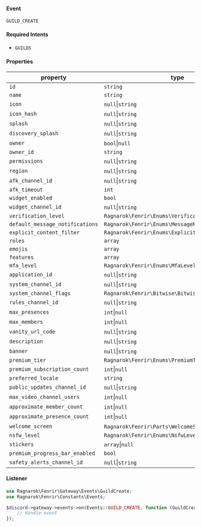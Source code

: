 #### Event
`GUILD_CREATE`

#### Required Intents
- `GUILDS`

#### Properties
|property|type|
|--------|----|
|`id`|`string`|
|`name`|`string`|
|`icon`|`null`&#124;`string`|
|`icon_hash`|`null`&#124;`string`|
|`splash`|`null`&#124;`string`|
|`discovery_splash`|`null`&#124;`string`|
|`owner`|`bool`&#124;`null`|
|`owner_id`|`string`|
|`permissions`|`null`&#124;`string`|
|`region`|`null`&#124;`string`|
|`afk_channel_id`|`null`&#124;`string`|
|`afk_timeout`|`int`|
|`widget_enabled`|`bool`|
|`widget_channel_id`|`null`&#124;`string`|
|`verification_level`|`Ragnarok\Fenrir\Enums\VerificationLevel`|
|`default_message_notifications`|`Ragnarok\Fenrir\Enums\MessageNotificationLevel`|
|`explicit_content_filter`|`Ragnarok\Fenrir\Enums\ExplicitContentFilterLevel`|
|`roles`|`array`|
|`emojis`|`array`|
|`features`|`array`|
|`mfa_level`|`Ragnarok\Fenrir\Enums\MfaLevel`|
|`application_id`|`null`&#124;`string`|
|`system_channel_id`|`null`&#124;`string`|
|`system_channel_flags`|`Ragnarok\Fenrir\Bitwise\Bitwise`|
|`rules_channel_id`|`null`&#124;`string`|
|`max_presences`|`int`&#124;`null`|
|`max_members`|`int`&#124;`null`|
|`vanity_url_code`|`null`&#124;`string`|
|`description`|`null`&#124;`string`|
|`banner`|`null`&#124;`string`|
|`premium_tier`|`Ragnarok\Fenrir\Enums\PremiumTier`|
|`premium_subscription_count`|`int`&#124;`null`|
|`preferred_locale`|`string`|
|`public_updates_channel_id`|`null`&#124;`string`|
|`max_video_channel_users`|`int`&#124;`null`|
|`approximate_member_count`|`int`&#124;`null`|
|`approximate_presence_count`|`int`&#124;`null`|
|`welcome_screen`|`Ragnarok\Fenrir\Parts\WelcomeScreen`&#124;`null`|
|`nsfw_level`|`Ragnarok\Fenrir\Enums\NsfwLevel`|
|`stickers`|`array`&#124;`null`|
|`premium_progress_bar_enabled`|`bool`|
|`safety_alerts_channel_id`|`null`&#124;`string`|

#### Listener
```php
use Ragnarok\Fenrir\Gateway\Events\GuildCreate;
use Ragnarok\Fenrir\Constants\Events;

$discord->gateway->events->on(Events::GUILD_CREATE, function (GuildCreate $event) {
    // Handle event
});
```
